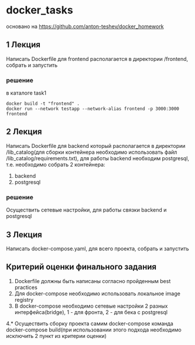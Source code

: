 # docker_tasks
основано на https://github.com/anton-teshev/docker_homework
## 1 Лекция
Написать Dockerfile для frontend располагается в директории /frontend, собрать и запустить
### решение
в каталоге task1
```
docker build -t "frontend" .
docker run --network testapp --network-alias frontend -p 3000:3000 frontend
```
## 2 Лекция
Написать Dockerfile для backend который располагается в директории /lib_catalog(для сборки контейнера необходимо использовать файл /lib_catalog/requirements.txt), для работы backend необходим postgresql, т.е. необходимо собрать 2 контейнера:
1. backend
2. postgresql
### решение

Осуществить сетевые настройки, для работы связки backend и postgresql
## 3 Лекция
Написать docker-compose.yaml, для всего проекта, собрать и запустить

## Критерий оценки финального задания
1. Dockerfile должны быть написаны согласно пройденным best practices
2. Для docker-compose необходимо использовать локальное image registry
3. В docker-compose необходимо сетевые настройки 2 разных интерфейса(bridge), 1 - для фронта, 2 - для бека с postgresql

4.* Осуществить сборку проекта самим docker-compose команда docker-compose build(при использовании этого подхода необходимо исключить 2 пункт из критерии оценки)
